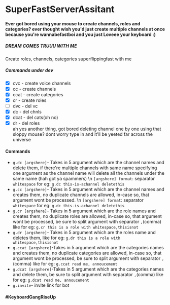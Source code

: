 # SuperFastServerAssitant
#### Ever got bored using your mouse to create channels, roles and categories? ever thought wish you'd just create multiple channels at once because you're wannabefastboi and you just Loveee your keyboard :)<br>
##### DREAM COMES TRUUU WITH ME
Create roles, channels, categories superflippingfast with me
##### Commands under dev

- [x] cvc - create voice channels
- [x] cc - create channels
- [x] ccat - create categories
- [x] cr - create roles
- [ ] dvc - del vc
- [x] dc -  del chnls
- [x] dcat - del cats(oh no)
- [x] dr -   del roles
<br>ah yes another thing, got bored deleting channel one by one using that sloppy mouse? dont worry type in and it'll be yeeted far across the universe

#### Commands
- ``g.dc [argshere]``- Takes in 5 argument which are the channel names and delete them, if there're multiple channels with same name specifying one argument as the channel name will delete all the channels under the same name (hah got ya spammers) \n ``[argshere] format``: separator ``whitespace`` for eg: ``g.dc this-is-achannel deletethis``
- ``g.cc [argshere]``- Takes in 5 argument which are the channel names and creates them, no duplicate channels are allowed, in-case so, that argument wont be processed. \n ``[argshere] format``: separator ``whitespace`` for eg: ``g.dc this-is-achannel deletethis``
- ``g.cr [argshere]``- Takes in 5 argument which are the role names and creates them, no duplicate roles are allowed, in-case so, that argument wont be processed, be sure to split argument with separator ``,``(comma) like for eg: ``g.cr this is a role with whitespace,thisisnot``
- ``g.dr [argshere]``- Takes in 5 argument which are the roles name and deletes them,  like for eg: ``g.dr this is a role with whitespace,thisisnot``
- ``g.ccat [argshere]``-Takes in 5 argument which are the categories names and creates them, no duplicate categories are allowed, in-case so, that argument wont be processed, be sure to split argument with separator ``,``(comma) like for eg: ``g.ccat read me, annoucement``
- ``g.dcat [argshere]``-Takes in 5 argument which are the categories names and delete them, be sure to split argument with separator ``,``(comma) like for eg: ``g.dcat read me, annoucement``
- ``g.invite``- invite link for bot
#### #KeyboardGangRiseUp
